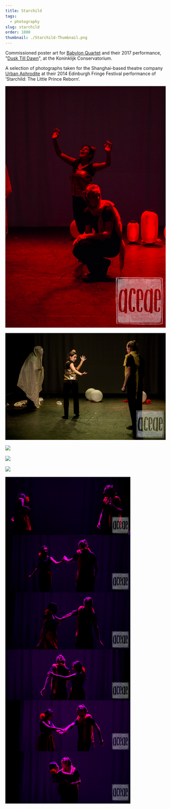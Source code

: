 ```yaml
---
title: Starchild
tags:
  - photography
slug: starchild
order: 1000
thumbnail: ./Starchild-Thumbnail.png
---
```

Commissioned poster art for [Babylon Quartet](http://babylonquartet.com) and their 2017 performance, "[Dusk Till Dawn](https://www.facebook.com/events/458628047818318)", at the Koninklijk Conservatorium.

A selection of photographs taken for the Shanghai-based theatre company [Urban Aphrodite](https://urbanaphroditeinternational.weebly.com/) at their 2014 Edinburgh Fringe Festival performance of ‘Starchild: The Little Prince Reborn‘.

![](IMG_1973-wm.png)

![](IMG_1934-wm.png)

![](IMG_1922-wm.png)

![](IMG_1879-wm.png)

![](IMG_1845-wm.png)

![](IMG_1824-wm.png)
